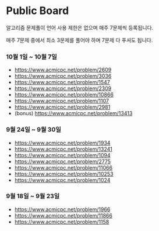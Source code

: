 # Public Board
알고리즘 문제풀이 언어 사용 제한은 없으며 매주 7문제씩 등록됩니다.

매주 7문제 중에서 최소 3문제를 풀어야 하며 7문제 다 푸셔도 됩니다.

### 10월 1일 ~ 10월 7일 
* https://www.acmicpc.net/problem/2609
* https://www.acmicpc.net/problem/3036
* https://www.acmicpc.net/problem/1547
* https://www.acmicpc.net/problem/2309
* https://www.acmicpc.net/problem/10866
* https://www.acmicpc.net/problem/1107
* https://www.acmicpc.net/problem/2981
* (bonus) https://www.acmicpc.net/problem/13413

### 9월 24일 ~ 9월 30일
* https://www.acmicpc.net/problem/1934
* https://www.acmicpc.net/problem/13241
* https://www.acmicpc.net/problem/1094
* https://www.acmicpc.net/problem/2775
* https://www.acmicpc.net/problem/11066
* https://www.acmicpc.net/problem/10253
* https://www.acmicpc.net/problem/1024

### 9월 18일 ~ 9월 23일
* https://www.acmicpc.net/problem/1966
* https://www.acmicpc.net/problem/11866
* https://www.acmicpc.net/problem/1158
